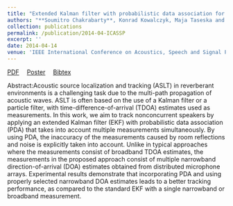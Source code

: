 ```yaml
---
title: "Extended Kalman filter with probabilistic data association for multiple non-concurrent speaker localization in reverberant environments"
authors: "**Soumitro Chakrabarty**, Konrad Kowalczyk, Maja Taseska and Emanuel A. P. Habets"
collection: publications
permalink: /publication/2014-04-ICASSP
excerpt: ''
date: 2014-04-14
venue: 'IEEE International Conference on Acoustics, Speech and Signal Processing (ICASSP), Italy'
---
```


<i class="fa fa-file-pdf-o" aria-hidden="true"></i> [PDF](http://Soumitro-Chakrabarty.github.io/files/14_ICASSP_paper.pdf)&emsp;
<i class="fa fa-window-maximize" aria-hidden="true"></i> [Poster](http://Soumitro-Chakrabarty.github.io/files/14_ICASSP_poster.pdf)&emsp;
<i class="fa fa-book" aria-hidden="true"></i> [Bibtex](http://Soumitro-Chakrabarty.github.io/files/14_ICASSP_bib.tex)

Abstract:Acoustic source localization and tracking (ASLT) in reverberant environments
is a challenging task due to the multi-path propagation
of acoustic waves. ASLT is often based on the use of a Kalman
filter or a particle filter, with time-difference-of-arrival (TDOA) estimates
used as measurements. In this work, we aim to track nonconcurrent
speakers by applying an extended Kalman filter (EKF)
with probabilistic data association (PDA) that takes into account
multiple measurements simultaneously. By using PDA, the inaccuracy
of the measurements caused by room reflections and noise
is explicitly taken into account. Unlike in typical approaches where
the measurements consist of broadband TDOA estimates, the measurements
in the proposed approach consist of multiple narrowband
direction-of-arrival (DOA) estimates obtained from distributed microphone
arrays. Experimental results demonstrate that incorporating
PDA and using properly selected narrowband DOA estimates
leads to a better tracking performance, as compared to the standard
EKF with a single narrowband or broadband measurement.
